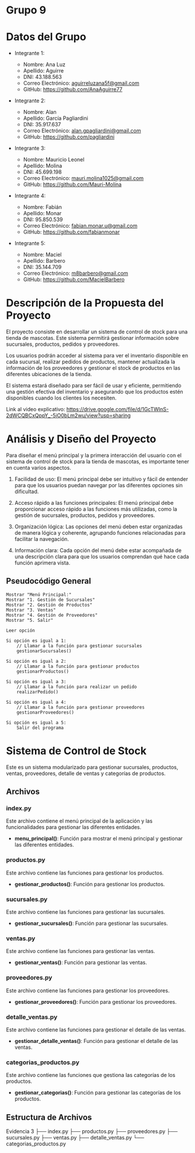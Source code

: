 # Grupo 9

# Datos del Grupo

- Integrante 1:
  - Nombre: Ana Luz 
  - Apellido: Aguirre
  - DNI: 43.188.563
  - Correo Electrónico: aguirreluzana5f@gmail.com
  - GitHub: https://github.com/AnaAguirre77

- Integrante 2:
  - Nombre: Alan 
  - Apellido: García Pagliardini
  - DNI: 35.917.637
  - Correo Electrónico: alan.gpagliardini@gmail.com
  - GitHub: https://github.com/pagliardini

- Integrante 3:
  - Nombre: Mauricio Leonel
  - Apellido: Molina
  - DNI: 45.699.198
  - Correo Electrónico: mauri.molina1025@gmail.com
  - GitHub: https://github.com/Mauri-Molina

- Integrante 4:
  - Nombre: Fabián 
  - Apellido: Monar
  - DNI: 95.850.539
  - Correo Electrónico: fabian.monar.u@gmail.com
  - GitHub: https://github.com/fabianmonar

- Integrante 5:
  - Nombre: Maciel 
  - Apellido: Barbero
  - DNI: 35.144.709
  - Correo Electrónico: m8barbero@gmail.com
  - GitHub: https://github.com/MacielBarbero


# Descripción de la Propuesta del Proyecto
El proyecto consiste en desarrollar un sistema de control de stock para una tienda de mascotas. Este sistema permitirá gestionar información sobre sucursales, productos, pedidos y proveedores.

Los usuarios podrán acceder al sistema para ver el inventario disponible en cada sucursal, realizar pedidos de productos, mantener actualizada la información de los proveedores y gestionar el stock de productos en las diferentes ubicaciones de la tienda.

El sistema estará diseñado para ser fácil de usar y eficiente, permitiendo una gestión efectiva del inventario y asegurando que los productos estén disponibles cuando los clientes los necesiten.

Link al video explicativo:
https://drive.google.com/file/d/1GcTWInS-2dWCQBCxQppY_-5iO0bLm2wu/view?usp=sharing

# Análisis y Diseño del Proyecto
Para diseñar el menú principal y la primera interacción del usuario con el sistema de control de stock para la tienda de mascotas, es importante tener en cuenta varios aspectos. 

1. Facilidad de uso: El menú principal debe ser intuitivo y fácil de entender para que los usuarios puedan navegar por las diferentes opciones sin dificultad.

2. Acceso rápido a las funciones principales: El menú principal debe proporcionar acceso rápido a las funciones más utilizadas, como la gestión de sucursales, productos, pedidos y proveedores.

3. Organización lógica: Las opciones del menú deben estar organizadas de manera lógica y coherente, agrupando funciones relacionadas para facilitar la navegación.

4. Información clara: Cada opción del menú debe estar acompañada de una descripción clara para que los usuarios comprendan qué hace cada función aprimera vista.
   
## Pseudocódigo General
    Mostrar "Menú Principal:"
    Mostrar "1. Gestión de Sucursales"
    Mostrar "2. Gestión de Productos"
    Mostrar "3. Ventas"
    Mostrar "4. Gestión de Proveedores"
    Mostrar "5. Salir"
    
    Leer opción
    
    Si opción es igual a 1:
        // Llamar a la función para gestionar sucursales
        gestionarSucursales()
    
    Si opción es igual a 2:
        // Llamar a la función para gestionar productos
        gestionarProductos()
    
    Si opción es igual a 3:
        // Llamar a la función para realizar un pedido
        realizarPedido()
    
    Si opción es igual a 4:
        // Llamar a la función para gestionar proveedores
        gestionarProveedores()
    
    Si opción es igual a 5:
        Salir del programa
        
# Sistema de Control de Stock

Este es un sistema modularizado para gestionar sucursales, productos, ventas, proveedores, detalle de ventas y categorías de productos.

## Archivos

### index.py

Este archivo contiene el menú principal de la aplicación y las funcionalidades para gestionar las diferentes entidades.

- **menu_principal()**: Función para mostrar el menú principal y gestionar las diferentes entidades.

### productos.py

Este archivo contiene las funciones para gestionar los productos.

- **gestionar_productos()**: Función para gestionar los productos.

### sucursales.py

Este archivo contiene las funciones para gestionar las sucursales.

- **gestionar_sucursales()**: Función para gestionar las sucursales.

### ventas.py

Este archivo contiene las funciones para gestionar las ventas.

- **gestionar_ventas()**: Función para gestionar las ventas.

### proveedores.py

Este archivo contiene las funciones para gestionar los proveedores.

- **gestionar_proveedores()**: Función para gestionar los proveedores.

### detalle_ventas.py

Este archivo contiene las funciones para gestionar el detalle de las ventas.

- **gestionar_detalle_ventas()**: Función para gestionar el detalle de las ventas.

### categorias_productos.py

Este archivo contiene las funciones que gestiona las categorías de los productos.

- **gestionar_categorias()**: Función para gestionar las categorías de los productos.

## Estructura de Archivos

Evidencia 3
├── index.py
├── productos.py
├── proveedores.py
├── sucursales.py
├── ventas.py
├── detalle_ventas.py
└── categorias_productos.py


